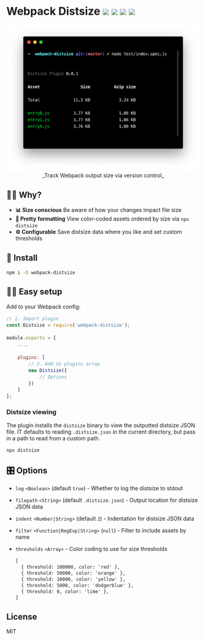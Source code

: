 <h1>
	Webpack Distsize
	<a href="https://npm.im/webpack-distsize-plugin"><img src="https://badgen.net/npm/v/webpack-distsize-plugin"></a>
	<a href="https://npm.im/webpack-distsize-plugin"><img src="https://badgen.net/npm/dm/webpack-distsize-plugin"></a>
	<a href="https://packagephobia.now.sh/result?p=webpack-distsize-plugin"><img src="https://packagephobia.now.sh/badge?p=webpack-distsize-plugin"></a>
	<a href="https://bundlephobia.com/result?p=webpack-distsize-plugin"><img src="https://badgen.net/bundlephobia/minzip/webpack-distsize-plugin"></a>
</h1>

<p align="center">
  <img src="/.github/screenshot.png">
  <br>
  _Track Webpack output size via version control_
</p>

## 🙋‍♀️ Why?
- **📊 Size conscious** Be aware of how your changes impact file size
- **💅 Pretty formatting** View color-coded assets ordered by size via `npx distsize`
- **⚙️ Configurable** Save distsize data where you like and set custom thresholds


## 🚀 Install
```sh
npm i -D webpack-distsize
```


## 👩‍🏫 Easy setup

Add to your Webpack config:
```js
// 1. Import plugin
const Distsize = require('webpack-distsize');

module.exports = {
	...,

	plugins: [
		// 2. Add to plugins array
		new Distsize({
			// Options
		})
	]
};
```


### Distsize viewing

The plugin installs the `distsize` binary to view the outputted distsize JSON file. IT defaults to reading `.distsize.json` in the current directory, but pass in a path to read from a custom path.

```sh
npx distsize
```


## 🎛 Options 

- `log` `<Boolean>` (default `true`)  - Whether to log the distsize to stdout

- `filepath` `<String>` (default `.distsize.json`) - Output location for distsize JSON data

- `indent` `<Number|String>`  (default `2`) - Indentation for distsize JSON data

- `filter` `<Function|RegExp|String>` (`null`)  - Filter to include assets by name

- `thresholds` `<Array>` - Color coding to use for size thresholds

  ```json5
  [
    { threshold: 100000, color: 'red' },
    { threshold: 50000, color: 'orange' },
    { threshold: 10000, color: 'yellow' },
    { threshold: 5000, color: 'dodgerblue' },
    { threshold: 0, color: 'lime' },
  ]
  ```


## License

MIT

